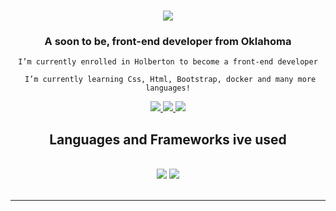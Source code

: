 
<h1 align="center">
    <img src="https://readme-typing-svg.herokuapp.com/?font=Righteous&size=35&center=true&vCenter=true&width=500&height=70&duration=4000&lines=Hi+There!+👋;+I'm+Eve+Baker!;+I'ts+Nice+To+Meet+You!;+I+Hope+You+Have+A+Good+Day!" />
</h1>

<h3 align="center">A soon to be, front-end developer from Oklahoma</h3>
<div align="center">
 
     I’m currently enrolled in Holberton to become a front-end developer 
 
     I’m currently learning Css, Html, Bootstrap, docker and many more languages!
        
 </div>

 <div align="center"> 
  <a href="mailto:EveBaker0162@gmail.com">
    <img src="https://img.shields.io/badge/Gmail-333333?style=for-the-badge&logo=gmail&logoColor=red" />
  </a>
  <a href="https://www.linkedin.com/in/eve-baker-24b0111b5" target="_blank">
    <img src="https://img.shields.io/badge/LinkedIn-0077B5?style=for-the-badge&logo=linkedin&logoColor=white" target="_blank" />
  </a>
  <a href="https://salesp07.github.io" target="_blank">
     <img src="https://img.shields.io/badge/Portfolio-FF5722?style=for-the-badge&logo=todoist&logoColor=white" target="_blank" /> 
  </a>
</div>

<h2 align="center">Languages and Frameworks ive used</h2>
<br/>
<div align="center">
    <img src="https://skillicons.dev/icons?i=bootstrap,html,css,vscode,github,figma,git"/>
    <img src="https://skillicons.dev/icons?i=python,javascript,c,mysql,flask" /><br>
</div>

<br/>
<hr/>
</hr>
